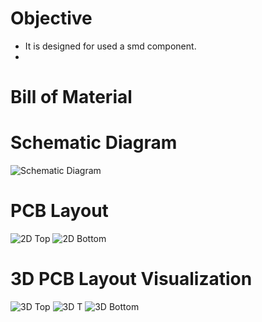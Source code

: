 # Objective
* It is designed for used a smd component.
* 

# Bill of Material 


# Schematic Diagram
![Schematic Diagram](https://user-images.githubusercontent.com/40338644/118956535-500cd180-b97d-11eb-92d9-e76a72f509b6.JPG)

# PCB Layout
![2D Top](https://user-images.githubusercontent.com/40338644/118956560-569b4900-b97d-11eb-8411-bb123a29c404.JPG)
![2D Bottom](https://user-images.githubusercontent.com/40338644/118956576-5a2ed000-b97d-11eb-913a-870edda257c2.JPG)

# 3D PCB Layout Visualization
![3D Top](https://user-images.githubusercontent.com/40338644/118956598-5f8c1a80-b97d-11eb-8b16-293f29637bf6.JPG)
![3D T](https://user-images.githubusercontent.com/40338644/118956611-631fa180-b97d-11eb-95d0-7113a390a781.JPG)
![3D Bottom](https://user-images.githubusercontent.com/40338644/118956615-64e96500-b97d-11eb-8ef5-6fdd22a47a1f.JPG)

